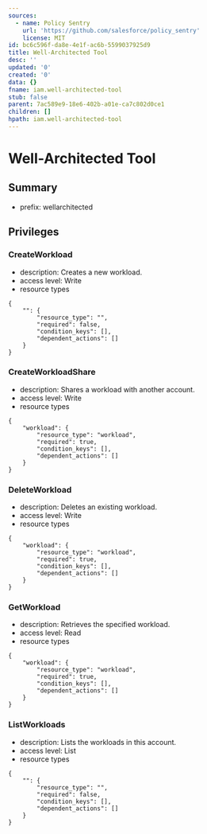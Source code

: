 ```yaml
---
sources:
  - name: Policy Sentry
    url: 'https://github.com/salesforce/policy_sentry'
    license: MIT
id: bc6c596f-da8e-4e1f-ac6b-5599037925d9
title: Well-Architected Tool
desc: ''
updated: '0'
created: '0'
data: {}
fname: iam.well-architected-tool
stub: false
parent: 7ac589e9-18e6-402b-a01e-ca7c802d0ce1
children: []
hpath: iam.well-architected-tool
---
```

# Well-Architected Tool

## Summary

- prefix: wellarchitected

## Privileges

### CreateWorkload

- description: Creates a new workload.
- access level: Write
- resource types

```
{
    "": {
        "resource_type": "",
        "required": false,
        "condition_keys": [],
        "dependent_actions": []
    }
}
```

### CreateWorkloadShare

- description: Shares a workload with another account.
- access level: Write
- resource types

```
{
    "workload": {
        "resource_type": "workload",
        "required": true,
        "condition_keys": [],
        "dependent_actions": []
    }
}
```

### DeleteWorkload

- description: Deletes an existing workload.
- access level: Write
- resource types

```
{
    "workload": {
        "resource_type": "workload",
        "required": true,
        "condition_keys": [],
        "dependent_actions": []
    }
}
```

### GetWorkload

- description: Retrieves the specified workload.
- access level: Read
- resource types

```
{
    "workload": {
        "resource_type": "workload",
        "required": true,
        "condition_keys": [],
        "dependent_actions": []
    }
}
```

### ListWorkloads

- description: Lists the workloads in this account.
- access level: List
- resource types

```
{
    "": {
        "resource_type": "",
        "required": false,
        "condition_keys": [],
        "dependent_actions": []
    }
}
```
